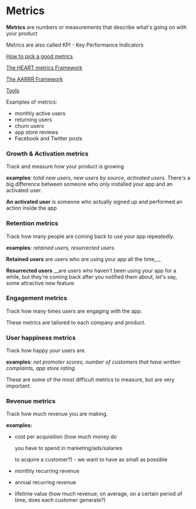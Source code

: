 # Metrics

**Metrics** are numbers or measurements that describe what's going on with your product

Metrics are also called KPI - Key Performance Indicators

[How to pick a good metrics](how-to-pick-a-good-metric.md)

[The HEART metrics Framework](the-heart-metrics-framework.md)

[The AARRR Framework](the-aarrr-framework.md)

[Tools](metrics-tools.md)



Examples of metrics:

* monthly active users
* returning users
* churn users
* app store reviews
* Facebook and Twitter posts

### Growth & Activation metrics

Track and measure how your product is growing

**examples**: _total new users_, _new users by source_, _activated users._ There's a big difference between someone who only installed your app and an activated user.

**An activated user** is someone who actually signed up and performed an action inside the app

### Retention metrics

Track how many people are coming back to use your app repeatedly.

**examples**: _retained users, resurrected users._

**Retained users** are users who are using your app all the time_._

**Resurrected users** __are users who haven't been using your app for a while, but they're coming back after you notified them about, let's say, some attractive new feature

### Engagement metrics

Track how many times users are engaging with the app.

These metrics are tailored to each company and product.

### User happiness metrics

Track how happy your users are.

**examples**: _net promoter scores, number of customers that have written complaints, app store rating._

These are some of the most difficult metrics to measure, but are very important.

### Revenue metrics

Track how much revenue you are making.

**examples:** 

* cost per acquisition \(how much money do

  you have to spend in marketing/ads/salaries

  to acquire a customer?\) - we want  to have as small as possible

* monthly recurring revenue
* annual recurring revenue
* lifetime value \(how much revenue, on average, on a certain period of time, does each customer generate?\)

